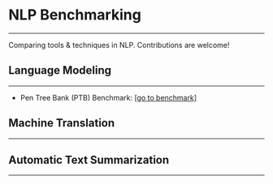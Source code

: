 # NLP Benchmarking
------------------

Comparing tools & techniques in NLP.    Contributions are welcome!

## Language Modeling
--------------------
* Pen Tree Bank (PTB) Benchmark: [[go to benchmark]](lm/ptb)

## Machine Translation
----------------------

## Automatic Text Summarization
-------------------------------


